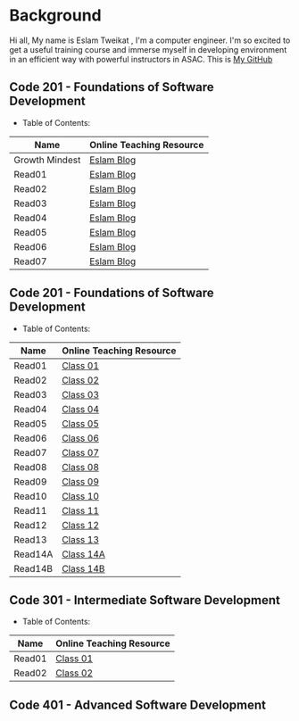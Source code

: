 # Background

Hi all, My name is Eslam Tweikat , I'm a computer engineer. I'm so excited to get a useful training course and immerse myself in developing environment in an efficient way with powerful instructors in ASAC. This is [My GitHub](https://eslamakram.github.io/eslamakram/)

## Code 201 - Foundations of Software Development

- Table of Contents:

| Name | Online Teaching Resource |
| --- | ----------- |
| Growth Mindest | [Eslam Blog](https://eslamakram.github.io/Reading-Notes/Read00Eslam) |
| Read01 | [Eslam Blog](https://eslamakram.github.io/Reading-Notes/Read01Eslam) |
| Read02 | [Eslam Blog](https://eslamakram.github.io/Reading-Notes/Read02Eslam) |
| Read03 | [Eslam Blog](https://eslamakram.github.io/Reading-Notes/Read03Eslam) |
| Read04 | [Eslam Blog](https://eslamakram.github.io/Reading-Notes/Read04Eslam) |
| Read05 | [Eslam Blog](https://eslamakram.github.io/Reading-Notes/Read05Eslam) |
| Read06 | [Eslam Blog](https://eslamakram.github.io/Reading-Notes/Read06Eslam) |
| Read07 | [Eslam Blog](https://eslamakram.github.io/Reading-Notes/Read07Eslam) |

## Code 201 - Foundations of Software Development

- Table of Contents:

| Name | Online Teaching Resource |
| --- | ----------- |
| Read01 | [Class 01](https://eslamakram.github.io/Reading-Notes/Class-01)  |
| Read02 | [Class 02](https://eslamakram.github.io/Reading-Notes/Class-02)  |
| Read03 | [Class 03](https://eslamakram.github.io/Reading-Notes/Class-03)  |
| Read04 | [Class 04](https://eslamakram.github.io/Reading-Notes/Class-04)  |
| Read05 | [Class 05](https://eslamakram.github.io/Reading-Notes/Class-05)  |
| Read06 | [Class 06](https://eslamakram.github.io/Reading-Notes/Class-06)  |
| Read07 | [Class 07](https://eslamakram.github.io/Reading-Notes/Class-07)  |
| Read08 | [Class 08](https://eslamakram.github.io/Reading-Notes/Class-08)  |
| Read09 | [Class 09](https://eslamakram.github.io/Reading-Notes/Class-09)  |
| Read10 | [Class 10](https://eslamakram.github.io/Reading-Notes/Class-10)  |
| Read11 | [Class 11](https://eslamakram.github.io/Reading-Notes/Class-11)  |
| Read12 | [Class 12](https://eslamakram.github.io/Reading-Notes/Class-12)  |
| Read13 | [Class 13](https://eslamakram.github.io/Reading-Notes/Class-13)  |
| Read14A | [Class 14A](https://eslamakram.github.io/Reading-Notes/Class-14A)  |
| Read14B | [Class 14B](https://eslamakram.github.io/Reading-Notes/Class-14B)  |

## Code 301 - Intermediate Software Development

- Table of Contents:

| Name | Online Teaching Resource |
| --- | ----------- |
| Read01 | [Class 01](https://eslamakram.github.io/Reading-Notes/Class301-01)  |
| Read02 | [Class 02](https://eslamakram.github.io/Reading-Notes/Class301-02)  |

## Code 401 - Advanced Software Development
